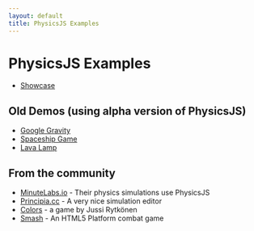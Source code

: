 ```yaml
---
layout: default
title: PhysicsJS Examples
---
```


# PhysicsJS Examples

* [Showcase](../)

## Old Demos (using alpha version of PhysicsJS)

* [Google Gravity](./google-gravity.html)
* [Spaceship Game](./spaceship)
* [Lava Lamp](./lavalamp)

## From the community

* [MinuteLabs.io](http://minutelabs.io) - Their physics simulations use PhysicsJS
* [Principia.cc](http://principia.cc/) - A very nice simulation editor
* [Colors](http://physics.meteor.com/) - a game by Jussi Rytkönen
* [Smash](http://smash.gouchon.com/) - An HTML5 Platform combat game

<script>
if (window.location.hash.match(/demo-/)){
    window.location = '../' + window.location.hash;
}
</script>
